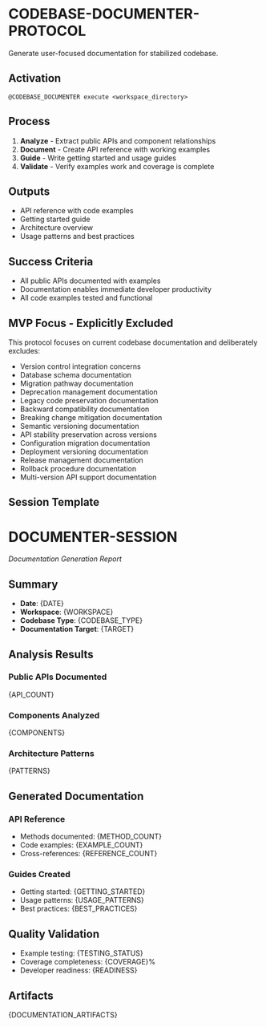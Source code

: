 # CODEBASE-DOCUMENTER-PROTOCOL

Generate user-focused documentation for stabilized codebase.

## Activation
```
@CODEBASE_DOCUMENTER execute <workspace_directory>
```

## Process
1. **Analyze** - Extract public APIs and component relationships
2. **Document** - Create API reference with working examples  
3. **Guide** - Write getting started and usage guides
4. **Validate** - Verify examples work and coverage is complete

## Outputs
- API reference with code examples
- Getting started guide
- Architecture overview
- Usage patterns and best practices

## Success Criteria
- All public APIs documented with examples
- Documentation enables immediate developer productivity
- All code examples tested and functional

## MVP Focus - Explicitly Excluded
This protocol focuses on current codebase documentation and deliberately excludes:
- Version control integration concerns
- Database schema documentation
- Migration pathway documentation
- Deprecation management documentation
- Legacy code preservation documentation
- Backward compatibility documentation
- Breaking change mitigation documentation
- Semantic versioning documentation
- API stability preservation across versions
- Configuration migration documentation
- Deployment versioning documentation
- Release management documentation
- Rollback procedure documentation
- Multi-version API support documentation

## Session Template

# DOCUMENTER-SESSION

*Documentation Generation Report*

## Summary
- **Date**: {DATE}
- **Workspace**: {WORKSPACE}
- **Codebase Type**: {CODEBASE_TYPE}
- **Documentation Target**: {TARGET}

## Analysis Results
### Public APIs Documented
{API_COUNT}

### Components Analyzed
{COMPONENTS}

### Architecture Patterns
{PATTERNS}

## Generated Documentation
### API Reference
- Methods documented: {METHOD_COUNT}
- Code examples: {EXAMPLE_COUNT}
- Cross-references: {REFERENCE_COUNT}

### Guides Created
- Getting started: {GETTING_STARTED}
- Usage patterns: {USAGE_PATTERNS}
- Best practices: {BEST_PRACTICES}

## Quality Validation
- Example testing: {TESTING_STATUS}
- Coverage completeness: {COVERAGE}%
- Developer readiness: {READINESS}

## Artifacts
{DOCUMENTATION_ARTIFACTS}